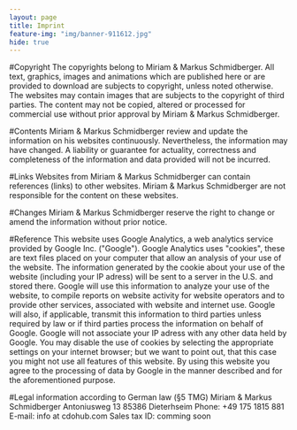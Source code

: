 ```yaml
---
layout: page
title: Imprint
feature-img: "img/banner-911612.jpg"
hide: true
---
```

#Copyright
The copyrights belong to Miriam & Markus Schmidberger. All text, graphics, images and animations which are published 
here or are provided to download are subjects to copyright, unless noted otherwise. The websites may contain images 
that are subjects to the copyright of third parties. The content may not be copied, altered or processed for commercial 
use without prior approval by Miriam & Markus Schmidberger.

#Contents
Miriam & Markus Schmidberger review and update the information on his websites continuously. Nevertheless, the 
information may have changed. A liability or guarantee for actuality, correctness and completeness of the information 
and data provided will not be incurred.

#Links
Websites from Miriam & Markus Schmidberger can contain references (links) to other websites. Miriam & Markus 
Schmidberger are not responsible for the content on these websites.

#Changes
Miriam & Markus Schmidberger reserve the right to change or amend the information without prior notice.

#Reference
This website uses Google Analytics, a web analytics service provided by Google Inc. ("Google"). Google Analytics 
uses "cookies", these are text files placed on your computer that allow an analysis of your use of the website. 
The information generated by the cookie about your use of the website (including your IP adress) will be sent to a 
server in the U.S. and stored there. Google will use this information to analyze your use of the website, to compile 
reports on website activity for website operators and to provide other services, associated with website and internet 
use. Google will also, if applicable, transmit this information to third parties unless required by law or if third 
parties process the information on behalf of Google. Google will not associate your IP adress with any other data held 
by Google. You may disable the use of cookies by selecting the appropriate settings on your internet browser; but we 
want to point out, that this case you might not use all features of this website. By using this website you agree to 
the processing of data by Google in the manner described and for the aforementioned purpose.

#Legal information according to German law (§5 TMG)
Miriam & Markus Schmidberger
Antoniusweg 13
85386 Dieterhseim
Phone: +49 175 1815 881
E-mail: info at cdohub.com
Sales tax ID: comming soon

